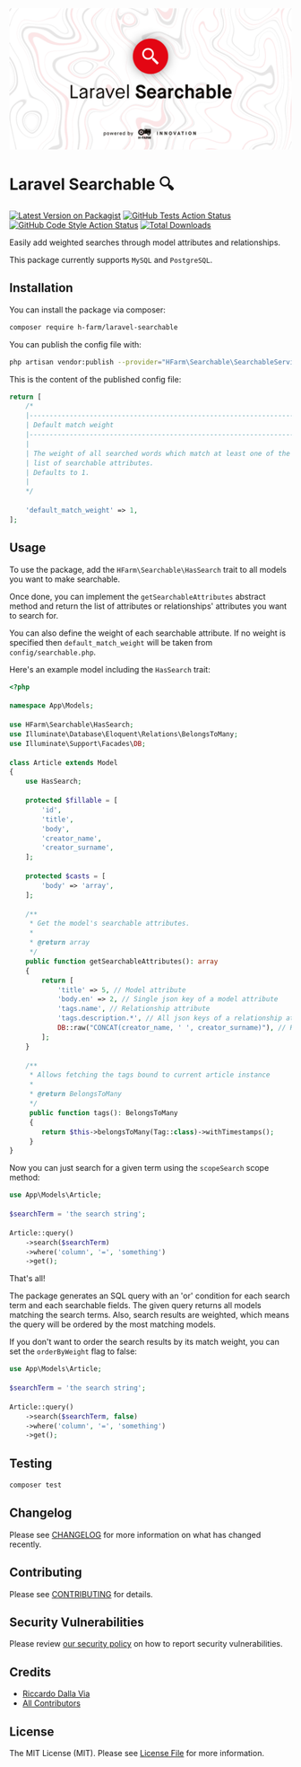 <p align="center"><img src="/art/socialcard.png" alt="Social Card of Laravel Searchable"></p>

# Laravel Searchable 🔍

[![Latest Version on Packagist](https://img.shields.io/packagist/v/h-farm/laravel-searchable.svg?style=flat-square)](https://packagist.org/packages/h-farm/laravel-searchable)
[![GitHub Tests Action Status](https://img.shields.io/github/workflow/status/h-farm/laravel-searchable/run-tests?label=tests)](https://github.com/h-farm/laravel-searchable/actions?query=workflow%3ATests+branch%3Amaster)
[![GitHub Code Style Action Status](https://img.shields.io/github/workflow/status/h-farm/laravel-searchable/Check%20&%20fix%20styling?label=code%20style)](https://github.com/h-farm/laravel-searchable/actions?query=workflow%3A"Check+%26+fix+styling"+branch%3Amaster)
[![Total Downloads](https://img.shields.io/packagist/dt/h-farm/laravel-searchable.svg?style=flat-square)](https://packagist.org/packages/h-farm/laravel-searchable)

Easily add weighted searches through model attributes and relationships.

This package currently supports `MySQL` and `PostgreSQL`.

## Installation

You can install the package via composer:

```bash
composer require h-farm/laravel-searchable
```

You can publish the config file with:
```bash
php artisan vendor:publish --provider="HFarm\Searchable\SearchableServiceProvider" --tag="searchable-config"
```

This is the content of the published config file:

```php
return [
    /*
    |--------------------------------------------------------------------------
    | Default match weight
    |--------------------------------------------------------------------------
    |
    | The weight of all searched words which match at least one of the
    | list of searchable attributes.
    | Defaults to 1.
    |
    */

    'default_match_weight' => 1,
];
```

## Usage

To use the package, add the `HFarm\Searchable\HasSearch` trait to all models you want to make searchable.

Once done, you can implement the `getSearchableAttributes` abstract method and return the list of attributes or relationships' attributes you want to search for.

You can also define the weight of each searchable attribute. If no weight is specified then `default_match_weight` will be taken from `config/searchable.php`.

Here's an example model including the `HasSearch` trait:

``` php
<?php

namespace App\Models;

use HFarm\Searchable\HasSearch;
use Illuminate\Database\Eloquent\Relations\BelongsToMany;
use Illuminate\Support\Facades\DB;

class Article extends Model
{
    use HasSearch;

    protected $fillable = [
        'id',
        'title',
        'body',
        'creator_name',
        'creator_surname',
    ];

    protected $casts = [
        'body' => 'array',
    ];

    /**
     * Get the model's searchable attributes.
     *
     * @return array
     */
    public function getSearchableAttributes(): array
    {
        return [
            'title' => 5, // Model attribute
            'body.en' => 2, // Single json key of a model attribute
            'tags.name', // Relationship attribute
            'tags.description.*', // All json keys of a relationship attribute
            DB::raw("CONCAT(creator_name, ' ', creator_surname)"), // Raw expressions are supported too
        ];
    }

    /**
     * Allows fetching the tags bound to current article instance
     *
     * @return BelongsToMany
     */
     public function tags(): BelongsToMany
     {
        return $this->belongsToMany(Tag::class)->withTimestamps();
     }
}
```

Now you can just search for a given term using the `scopeSearch` scope method:

``` php
use App\Models\Article;

$searchTerm = 'the search string';

Article::query()
    ->search($searchTerm)
    ->where('column', '=', 'something')
    ->get();
```

That's all!

The package generates an SQL query with an 'or' condition for each search term and each searchable fields.
The given query returns all models matching the search terms.
Also, search results are weighted, which means the query will be ordered by the most matching models.

If you don't want to order the search results by its match weight, you can set the `orderByWeight` flag to false:

``` php
use App\Models\Article;

$searchTerm = 'the search string';

Article::query()
    ->search($searchTerm, false)
    ->where('column', '=', 'something')
    ->get();
```

## Testing

```bash
composer test
```

## Changelog

Please see [CHANGELOG](CHANGELOG.md) for more information on what has changed recently.

## Contributing

Please see [CONTRIBUTING](.github/CONTRIBUTING.md) for details.

## Security Vulnerabilities

Please review [our security policy](../../security/policy) on how to report security vulnerabilities.

## Credits

- [Riccardo Dalla Via](https://github.com/riccardodallavia)
- [All Contributors](../../contributors)

## License

The MIT License (MIT). Please see [License File](LICENSE.md) for more information.
